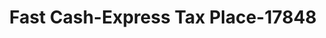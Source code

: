 ---
f_zip-code: 52577
f_state-code: IA
title: Fast Cash-Express Tax Place-17848
f_phone: 641-672-2753
f_city-only: Oskaloosa
f_address: 1701 3Rd Avenue East Oskaloosa
f_location-unique-id: '17848'
slug: fast-cash-express-tax-place-17848
updated-on: '2024-05-30T13:46:58.046Z'
created-on: '2024-05-30T13:36:59.803Z'
published-on: '2024-05-30T13:54:32.469Z'
f_city-state: cms/city/oskaloosa-ia.md
f_company: cms/company/fast-cash-express-tax-place.md
f_state: cms/state/iowa.md
layout: '[payday-loan].html'
tags: payday-loan
---